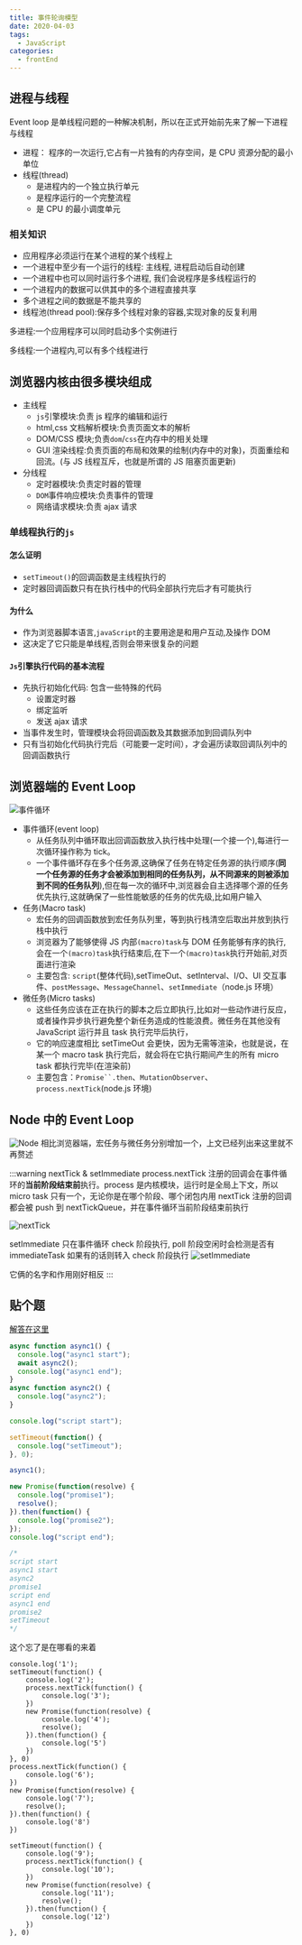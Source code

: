 ```yaml
---
title: 事件轮询模型
date: 2020-04-03
tags:
  - JavaScript
categories:
  - frontEnd
---
```


## 进程与线程

Event loop 是单线程问题的一种解决机制，所以在正式开始前先来了解一下进程与线程

- 进程： 程序的一次运行,它占有一片独有的内存空间，是 CPU 资源分配的最小单位
- 线程(thread)
  - 是进程内的一个独立执行单元
  - 是程序运行的一个完整流程
  - 是 CPU 的最小调度单元

### 相关知识

- 应用程序必须运行在某个进程的某个线程上
- 一个进程中至少有一个运行的线程: 主线程, 进程启动后自动创建
- 一个进程中也可以同时运行多个进程, 我们会说程序是多线程运行的
- 一个进程内的数据可以供其中的多个进程直接共享
- 多个进程之间的数据是不能共享的
- 线程池(thread pool):保存多个线程对象的容器,实现对象的反复利用

多进程:一个应用程序可以同时启动多个实例进行

多线程:一个进程内,可以有多个线程进行

## 浏览器内核由很多模块组成

- 主线程
  - `js`引擎模块:负责 js 程序的编辑和运行
  - html,css 文档解析模块:负责页面文本的解析
  - DOM/CSS 模块;负责`dom`/`css`在内存中的相关处理
  - GUI 渲染线程:负责页面的布局和效果的绘制(内存中的对象)，页面重绘和回流。(与 JS 线程互斥，也就是所谓的 JS 阻塞页面更新)
- 分线程
  - 定时器模块:负责定时器的管理
  - `DOM`事件响应模块:负责事件的管理
  - 网络请求模块:负责 ajax 请求

### 单线程执行的`js`

#### 怎么证明

- `setTimeout()`的回调函数是主线程执行的
- 定时器回调函数只有在执行栈中的代码全部执行完后才有可能执行

#### 为什么

- 作为浏览器脚本语言,`javaScript`的主要用途是和用户互动,及操作 DOM
- 这决定了它只能是单线程,否则会带来很复杂的问题

#### `Js`引擎执行代码的基本流程

- 先执行初始化代码: 包含一些特殊的代码
  - 设置定时器
  - 绑定监听
  - 发送 ajax 请求
- 当事件发生时，管理模块会将回调函数及其数据添加到回调队列中
- 只有当初始化代码执行完后（可能要一定时间），才会遍历读取回调队列中的回调函数执行

## 浏览器端的 Event Loop

![事件循环](/img/eventLoop.jpg)

- 事件循环(event loop)
  - 从任务队列中循环取出回调函数放入执行栈中处理(一个接一个),每进行一次循环操作称为 tick。
  - 一个事件循环存在多个任务源,这确保了任务在特定任务源的执行顺序(**同一个任务源的任务才会被添加到相同的任务队列，从不同源来的则被添加到不同的任务队列**),但在每一次的循环中,浏览器会自主选择哪个源的任务优先执行,这就确保了一些性能敏感的任务的优先级,比如用户输入
- 任务(Macro task)
  - 宏任务的回调函数放到宏任务队列里，等到执行栈清空后取出并放到执行栈中执行
  - 浏览器为了能够使得 JS 内部`(macro)task`与 DOM 任务能够有序的执行,会在一个`(macro)task`执行结束后,在下一个`(macro)task`执行开始前,对页面进行渲染
  - 主要包含: `script`(整体代码),setTimeOut、setInterval、I/O、UI 交互事件、`postMessage`、`MessageChannel`、`setImmediate`（node.js 环境）
- 微任务(Micro tasks)
  - 这些任务应该在正在执行的脚本之后立即执行,比如对一些动作进行反应，或者操作异步执行避免整个新任务造成的性能浪费。微任务在其他没有 JavaScript 运行并且 task 执行完毕后执行，
  - 它的响应速度相比 setTimeOut 会更快，因为无需等渲染，也就是说，在某一个 macro task 执行完后，就会将在它执行期间产生的所有 micro task 都执行完毕(在渲染前)
  - 主要包含：` Promise``.then `、`MutationObserver`、`process.nextTick`(node.js 环境)

## Node 中的 Event Loop

![Node](/img/nodeEventLoop.png)
相比浏览器端，宏任务与微任务分别增加一个，上文已经列出来这里就不再赘述

:::warning nextTick & setImmediate
process.nextTick 注册的回调会在事件循环的**当前阶段结束前**执行。process 是内核模块，运行时是全局上下文，所以 micro task 只有一个，无论你是在哪个阶段、哪个闭包内用 nextTick 注册的回调都会被 push 到 nextTickQueue，并在事件循环当前阶段结束前执行

![nextTick](/img/nextTick.jpg)

setImmediate 只在事件循环 check 阶段执行, poll 阶段空闲时会检测是否有 immediateTask 如果有的话则转入 check 阶段执行
![setImmediate](/img/setImmediate.jpg)

它俩的名字和作用刚好相反
:::

## 贴个题

[解答在这里](https://github.com/Advanced-Frontend/Daily-Interview-Question/issues/7)

```js
async function async1() {
  console.log("async1 start");
  await async2();
  console.log("async1 end");
}
async function async2() {
  console.log("async2");
}

console.log("script start");

setTimeout(function() {
  console.log("setTimeout");
}, 0);

async1();

new Promise(function(resolve) {
  console.log("promise1");
  resolve();
}).then(function() {
  console.log("promise2");
});
console.log("script end");

/*
script start
async1 start
async2
promise1
script end
async1 end
promise2
setTimeout
*/
```

这个忘了是在哪看的来着

```JS
console.log('1');
setTimeout(function() {
    console.log('2');
    process.nextTick(function() {
        console.log('3');
    })
    new Promise(function(resolve) {
        console.log('4');
        resolve();
    }).then(function() {
        console.log('5')
    })
}, 0)
process.nextTick(function() {
    console.log('6');
})
new Promise(function(resolve) {
    console.log('7');
    resolve();
}).then(function() {
    console.log('8')
})

setTimeout(function() {
    console.log('9');
    process.nextTick(function() {
        console.log('10');
    })
    new Promise(function(resolve) {
        console.log('11');
        resolve();
    }).then(function() {
        console.log('12')
    })
}, 0)
```
